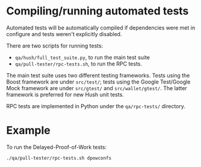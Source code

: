 # Compiling/running automated tests

Automated tests will be automatically compiled if dependencies were met in configure
and tests weren't explicitly disabled.

There are two scripts for running tests:

* ``qa/hush/full_test_suite.py``, to run the main test suite
* ``qa/pull-tester/rpc-tests.sh``, to run the RPC tests.

The main test suite uses two different testing frameworks. Tests using the Boost
framework are under ``src/test/``; tests using the Google Test/Google Mock
framework are under ``src/gtest/`` and ``src/wallet/gtest/``. The latter framework
is preferred for new Hush unit tests.

RPC tests are implemented in Python under the ``qa/rpc-tests/`` directory.

# Example

To run the Delayed-Proof-of-Work tests:

	./qa/pull-tester/rpc-tests.sh dpowconfs
